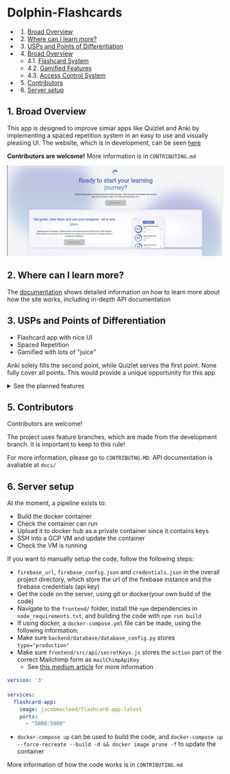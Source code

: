 # Dolphin-Flashcards

<!-- vscode-markdown-toc -->
* 1. [Broad Overview](#BroadOverview)
* 2. [Where can I learn more?](#WherecanIlearnmore)
* 3. [USPs and Points of Differentiation](#USPsandPointsofDifferentiation)
* 4. [Broad Overview](#BroadOverview-1)
	* 4.1. [Flashcard System](#FlashcardSystem)
	* 4.2. [Gamified Features](#GamifiedFeatures)
	* 4.3. [Access Control System](#AccessControlSystem)
* 5. [Contributors](#Contributors)
* 6. [Server setup](#Serversetup)

<!-- vscode-markdown-toc-config
	numbering=true
	autoSave=true
	/vscode-markdown-toc-config -->
<!-- /vscode-markdown-toc -->

##  1. <a name='BroadOverview'></a>Broad Overview
This app is designed to improve simiar apps like Quizlet and Anki by implementing a spaced repetition system in an easy to use and visually pleasing UI. The website, which is in development, can be seen [here](http://dolphinflashcards.com)

**Contributors are welcome!** More information is in `CONTRIBUTING.md`

![the dolphin landing page](https://raw.githubusercontent.com/jacob-macleod/Dolphin-Flashcard-App/main/image_2024-03-11_205932151.png)

##  2. <a name='WherecanIlearnmore'></a>Where can I learn more?

The [documentation](http://docs.dolphinflashcards.com/) shows detailed information on how to learn more about how the site works, including in-depth API documentation

##  3. <a name='USPsandPointsofDifferentiation'></a>USPs and Points of Differentiation
* Flashcard app with nice UI
* Spaced Repetition
* Gamified with lots of "juice"

Anki solely fills the second point, while Quizlet serves the first point. None fully cover all points. This would provide a unique opportunity for this app

<details>

<summary>See the planned features</summary>

##  4. <a name='BroadOverview-1'></a>Broad Overview
A broad overview of the planned features to be made
###  4.1. <a name='FlashcardSystem'></a>Flashcard System
* Log into account
* Create account
* Users should be able to see a tree list of all the cards they have added. They should be able to see which folders everything is in
* There should be an indicator like Anki showing how many cards are there to learn, recap and revise in each folder and set
* You can click a three dot menu to view all cards in the set, not just the ones you need to learn. You can access the same options as below
* When you click this menu, you can also choose to create a card
* When you click on a card or a folder, you view all the cards you need to learn or revise in it as a list
* Flashcards
* Multiple choice QU
* With each qu, you can see whether you know a little, whether you know it well, or not at all
* Cards have HTML code which can be rendered. Images or text can be uploaded
* Folders can be created or deleted. Cards can be created, deleted or moved around
* Anki-Like Algorithm
* More details to follow

###  4.2. <a name='GamifiedFeatures'></a>Gamified Features
* Streak, XP
* Leader board with multiple levels. Completing a level in the top 5 pushes you to the next level
* Quests - things like learn x cards, add x cards, get an x day Streak etc
* When you win them you get a badge on your profile
* When you complete one the variable x increases 
* When you win it again the badge looks the same but it has a different number associated with it - the badge number
* Quests give you gold

###  4.3. <a name='AccessControlSystem'></a>Access Control System
* The user that created the flashcard/folder owns the flashcard/folder. If they own the folder, they own all the cards inside it
* Other users can view it but not edit it
* If they want to edit it, they can first clone it
* Users can find flashcards made by other users on a separate search tab
* Users can be given access to flashcard by the owner

</details>

##  5. <a name='Contributors'></a>Contributors
Contributors are welcome!

The project uses feature branches, which are made from the development branch. It is important to keep to this rule!

For more information, please go to `CONTRIBUTNG.MD`. API documentation is avaliable at `docs/`

##  6. <a name='Serversetup'></a>Server setup

At the moment, a pipeline exists to:
- Build the docker container
- Check the container can run
- Upload it to docker hub as a private container since it contains keys
- SSH into a GCP VM and update the container
- Check the VM is running

If you want to manually setup the code, follow the following steps:
- `firebase_url`, `firebase_config.json` and `credentials.json` in the overall project directory, which store the url of the firebase instance and the firebase credentials (api key)
- Get the code on the server, using git or docker(your own build of the code)
- Navigate to the `frontend/` folder, install the `npm` dependencies in `node_requirements.txt`, and building the code with `npm run build`
- If using docker, a `docker-compose.yml` file can be made, using the following information:
- Make sure `backend/database/database_config.py` stores `type="production"`
- Make sure `frontend/src/api/secretKeys.js` stores the `action` part of the correct Mailchimp form as `mailChimpApiKey`
  - See [this medium article](https://ogroetz.medium.com/adding-a-mailchimp-signup-form-to-your-react-app-2b34dd374ff9) for more information

```yaml
version: '3'

services:
  flashcard-app:
    image: jacobmacleod/flashcard-app:latest
    ports:
      - "5000:5000" 
```
- `docker-compose up` can be used to build the code, and `docker-compose up --force-recreate --build -d && docker image prune -f` to update the container

More information of how the code works is in `CONTRIBUTING.md`